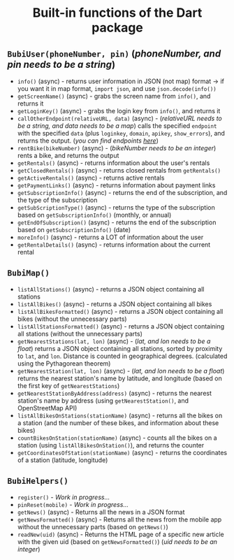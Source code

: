 # <p align="center">Built-in functions of the Dart package</p>

## `BubiUser(phoneNumber, pin)` (*phoneNumber, and pin needs to be a string*)

- `info()` (async) - returns user information in JSON (not map) format -> if you want it in map format, `import json`, and use `json.decode(info())`
- `getScreenName()` (async) - grabs the screen name from `info()`, and returns it
- `getLoginKey()` (async) - grabs the login key from `info()`, and returns it
- `callOtherEndpoint(relativeURL, data)` (async) - (*relativeURL needs to be a string, and data needs to be a map*) calls the specified `endpoint` with the specified `data` (plus `loginkey`, `domain`, `apikey`, `show_errors`), and returns the output. (*you can find endpoints [here](https://github.com/h0chi/nextbike-api-reverse-engineering)*)
- `rentBike(bikeNumber)` (async) - (*bikeNumber needs to be an integer*) rents a bike, and returns the output
- `getRentals()` (async) - returns information about the user's rentals
- `getClosedRentals()` (async) - returns closed rentals from `getRentals()`
- `getActiveRentals()` (async) - returns active rentals
- `getPaymentLinks()` (async) - returns information about payment links
- `getSubscriptionInfo()` (async) - returns the end of the subscription, and the type of the subscription
- `getSubScriptionType()` (async) - returns the type of the subscription based on `getSubscriptionInfo()` (monthly, or annual)
- `getEndOfSubscription()` (async) - returns the end of the subscription based on `getSubscriptionInfo()` (date)
- `moreInfo()` (async) - returns a LOT of information about the user
- `getRentalDetails()` (async) - returns information about the current rental

## `BubiMap()`

- `listAllStations()` (async) - returns a JSON object containing all stations
- `listAllBikes()` (async) - returns a JSON object containing all bikes
- `listAllBikesFormatted()` (async) - returns a JSON object containing all bikes (without the unnecessary parts)
- `listAllStationsFormatted()` (async) - returns a JSON object containing all stations (without the unnecessary parts)
- `getNearestStations(lat, lon)` (async) - (*lat, and lon needs to be a float*) returns a JSON object containing all stations, sorted by proximity to `lat`, and `lon`. Distance is counted in geographical degrees. (calculated using the Pythagorean theorem)
- `getNearestStation(lat, lon)` (async) - (*lat, and lon needs to be a float*) returns the nearest station's name by latitude, and longitude (based on the first key of `getNearestStations`)
- `getNearestStationByAddress(address)` (async) - returns the nearest station's name by address (using `getNearestStation()`, and OpenStreetMap API)
- `listAllBikesOnStations(stationName)` (async) - returns all the bikes on a station (and the number of these bikes, and information about these bikes)
- `countBikesOnStation(stationName)` (async) - counts all the bikes on a station (using `listAllBikesOnStation()`), and returns the counter
- `getCoordinatesOfStation(stationName)` (async) - returns the coordinates of a station (latitude, longitude)

## `BubiHelpers()`

- `register()` - *Work in progress...*
- `pinReset(mobile)` - *Work in progress...*
- `getNews()` (async) - Returns all the news in a JSON format
- `getNewsFormatted()` (async) - Returns all the news from the mobile app without the unnecessary parts (based on `getNews()`)
- `readNew(uid)` (async) - Returns the HTML page of a specific new article with the given uid (based on `getNewsFormatted()`) (*uid needs to be an integer*)
